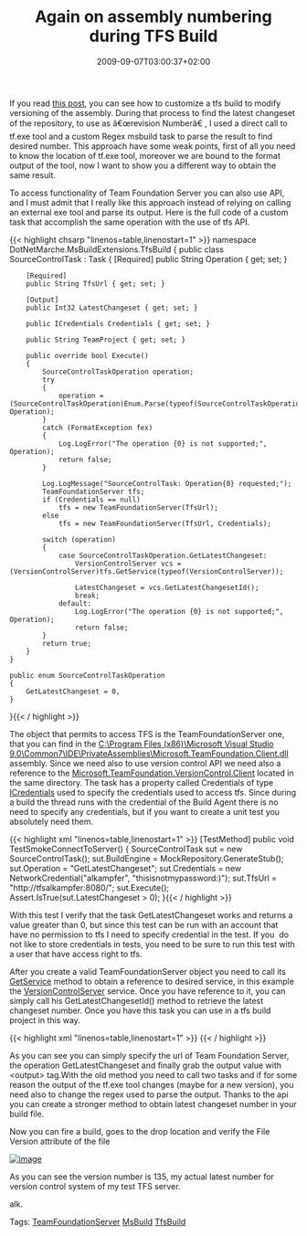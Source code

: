﻿---
title: "Again on assembly numbering during TFS Build"
description: ""
date: 2009-09-07T03:00:37+02:00
draft: false
tags: [TeamFoundationServer]
categories: [Team Foundation Server]
---
If you read [this post](http://www.codewrecks.com/blog/index.php/2009/08/21/take-control-of-assembly-numbering-during-a-tfs-build/), you can see how to customize a tfs build to modify versioning of the assembly. During that process to find the latest changeset of the repository, to use as â€œrevision Numberâ€ , I used a direct call to tf.exe tool and a custom Regex msbuild task to parse the result to find desired number. This approach have some weak points, first of all you need to know the location of tf.exe tool, moreover we are bound to the format output of the tool, now I want to show you a different way to obtain the same result.

To access functionality of Team Foundation Server you can also use API, and I must admit that I really like this approach instead of relying on calling an external exe tool and parse its output. Here is the full code of a custom task that accomplish the same operation with the use of tfs API.

{{< highlight chsarp "linenos=table,linenostart=1" >}}
namespace DotNetMarche.MsBuildExtensions.TfsBuild
{
    public class SourceControlTask : Task
    {
        [Required]
        public String Operation { get; set; }

        [Required]
        public String TfsUrl { get; set; }

        [Output]
        public Int32 LatestChangeset { get; set; }

        public ICredentials Credentials { get; set; }

        public String TeamProject { get; set; }

        public override bool Execute()
        {
            SourceControlTaskOperation operation;
            try
            {
                operation = (SourceControlTaskOperation)Enum.Parse(typeof(SourceControlTaskOperation), Operation);
            }
            catch (FormatException fex)
            {
                Log.LogError("The operation {0} is not supported;", Operation);
                return false;
            }

            Log.LogMessage("SourceControlTask: Operation{0} requested;");
            TeamFoundationServer tfs;
            if (Credentials == null)
                tfs = new TeamFoundationServer(TfsUrl);
            else
                tfs = new TeamFoundationServer(TfsUrl, Credentials);

            switch (operation)
            {
                case SourceControlTaskOperation.GetLatestChangeset:
                    VersionControlServer vcs = (VersionControlServer)tfs.GetService(typeof(VersionControlServer));

                    LatestChangeset = vcs.GetLatestChangesetId();
                    break;
                default:
                    Log.LogError("The operation {0} is not supported;", Operation);
                    return false;
            }
            return true;
        }
    }

    public enum SourceControlTaskOperation
    {
        GetLatestChangeset = 0,
    }
}{{< / highlight >}}

<!-- Code inserted with Steve Dunn's Windows Live Writer Code Formatter Plugin.  http://dunnhq.com -->

The object that permits to access TFS is the TeamFoundationServer one, that you can find in the [C:\Program Files (x86)\Microsoft Visual Studio 9.0\Common7\IDE\PrivateAssemblies\Microsoft.TeamFoundation.Client.dll](http://msdn.microsoft.com/en-us/library/microsoft.teamfoundation.client.teamfoundationserver%28VS.80%29.aspx) assembly. Since we need also to use version control API we need also a reference to the [Microsoft.TeamFoundation.VersionControl.Client](http://msdn.microsoft.com/en-us/library/microsoft.teamfoundation.versioncontrol.client%28VS.80%29.aspx "assemblyref://Microsoft.TeamFoundation.VersionControl.Client") located in the same directory. The task has a property called Credentials of type [ICredentials](http://msdn.microsoft.com/en-us/library/system.net.icredentials.aspx) used to specify the credentials used to access tfs. Since during a build the thread runs with the credential of the Build Agent there is no need to specify any credentials, but if you want to create a unit test you absolutely need them.

{{< highlight xml "linenos=table,linenostart=1" >}}
[TestMethod]
public void TestSmokeConnectToServer()
{
    SourceControlTask sut = new SourceControlTask();
    sut.BuildEngine = MockRepository.GenerateStub<IBuildEngine>();
    sut.Operation = "GetLatestChangeset";
    sut.Credentials = new NetworkCredential("alkampfer", "thisisnotmypassword:)");
    sut.TfsUrl = "http://tfsalkampfer:8080/";
    sut.Execute();
    Assert.IsTrue(sut.LatestChangeset > 0);
}{{< / highlight >}}

<!-- Code inserted with Steve Dunn's Windows Live Writer Code Formatter Plugin.  http://dunnhq.com -->

With this test I verify that the task GetLatestChangeset works and returns a value greater than 0, but since this test can be run with an account that have no permission to tfs I need to specify credential in the test. If you  do not like to store credentials in tests, you need to be sure to run this test with a user that have access right to tfs.

After you create a valid TeamFoundationServer object you need to call its [GetService](http://msdn.microsoft.com/en-us/library/microsoft.teamfoundation.client.teamfoundationserver.getservice%28VS.80%29.aspx) method to obtain a reference to desired service, in this example the [VersionControlServer](http://msdn.microsoft.com/en-us/library/microsoft.teamfoundation.versioncontrol.client.versioncontrolserver%28VS.80%29.aspx) service. Once you have reference to it, you can simply call his GetLatestChangesetId() method to retrieve the latest changeset number. Once you have this task you can use in a tfs build project in this way.

{{< highlight xml "linenos=table,linenostart=1" >}}
<SourceControlTask
    TfsUrl="$(TeamFoundationServerUrl)"
    Operation="GetLatestChangeset">
    <Output    TaskParameter="LatestChangeset" PropertyName="lastChangeset"/>
</SourceControlTask>{{< / highlight >}}

<!-- Code inserted with Steve Dunn's Windows Live Writer Code Formatter Plugin.  http://dunnhq.com -->

As you can see you can simply specify the url of Team Foundation Server, the operation GetLatestChangeset and finally grab the output value with &lt;output&gt; tag.With the old method you need to call two tasks and if for some reason the output of the tf.exe tool changes (maybe for a new version), you need also to change the regex used to parse the output. Thanks to the api you can create a stronger method to obtain latest changeset number in your build file.

Now you can fire a build, goes to the drop location and verify the File Version attribute of the file

[![image](http://www.codewrecks.com/blog/wp-content/uploads/2009/09/image-thumb2.png "image")](http://www.codewrecks.com/blog/wp-content/uploads/2009/09/image2.png)

As you can see the version number is 135, my actual latest number for version control system of my test TFS server.

alk.

Tags: [TeamFoundationServer](http://technorati.com/tag/TeamFoundationServer) [MsBuild](http://technorati.com/tag/MsBuild) [TfsBuild](http://technorati.com/tag/TfsBuild)
